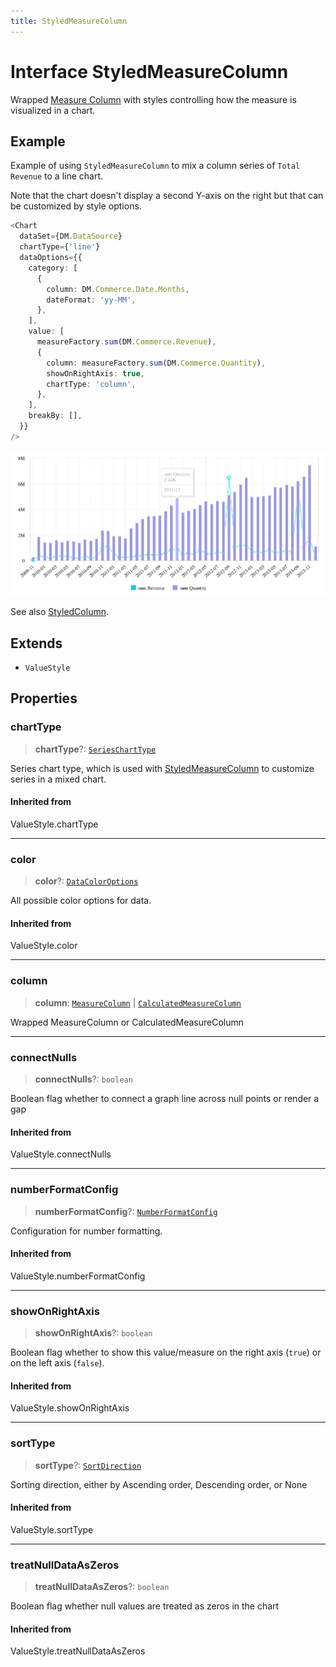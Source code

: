 ```yaml
---
title: StyledMeasureColumn
---
```


# Interface StyledMeasureColumn

Wrapped [Measure Column](../../sdk-data/interfaces/interface.MeasureColumn.md) with styles
controlling how the measure is visualized in a chart.

## Example

Example of using `StyledMeasureColumn` to mix a column series of `Total Revenue` to a line chart.

Note that the chart doesn't display a second Y-axis on the right but that can be customized by
style options.

```ts
<Chart
  dataSet={DM.DataSource}
  chartType={'line'}
  dataOptions={{
    category: [
      {
        column: DM.Commerce.Date.Months,
        dateFormat: 'yy-MM',
      },
    ],
    value: [
      measureFactory.sum(DM.Commerce.Revenue),
      {
        column: measureFactory.sum(DM.Commerce.Quantity),
        showOnRightAxis: true,
        chartType: 'column',
      },
    ],
    breakBy: [],
  }}
/>
```

<img src="../../../img/chart-mixed-series-example-1.png" width="800px" />

See also [StyledColumn](interface.StyledColumn.md).

## Extends

- `ValueStyle`

## Properties

### chartType

> **chartType**?: [`SeriesChartType`](../type-aliases/type-alias.SeriesChartType.md)

Series chart type, which is used with [StyledMeasureColumn](interface.StyledMeasureColumn.md) to customize
series in a mixed chart.

#### Inherited from

ValueStyle.chartType

***

### color

> **color**?: [`DataColorOptions`](../type-aliases/type-alias.DataColorOptions.md)

All possible color options for data.

#### Inherited from

ValueStyle.color

***

### column

> **column**: [`MeasureColumn`](../../sdk-data/interfaces/interface.MeasureColumn.md) \| [`CalculatedMeasureColumn`](../../sdk-data/interfaces/interface.CalculatedMeasureColumn.md)

Wrapped MeasureColumn or CalculatedMeasureColumn

***

### connectNulls

> **connectNulls**?: `boolean`

Boolean flag whether to connect a graph line across null points or render a gap

#### Inherited from

ValueStyle.connectNulls

***

### numberFormatConfig

> **numberFormatConfig**?: [`NumberFormatConfig`](../type-aliases/type-alias.NumberFormatConfig.md)

Configuration for number formatting.

#### Inherited from

ValueStyle.numberFormatConfig

***

### showOnRightAxis

> **showOnRightAxis**?: `boolean`

Boolean flag whether to show this value/measure
on the right axis (`true`) or on the left axis (`false`).

#### Inherited from

ValueStyle.showOnRightAxis

***

### sortType

> **sortType**?: [`SortDirection`](../type-aliases/type-alias.SortDirection.md)

Sorting direction, either by Ascending order, Descending order, or None

#### Inherited from

ValueStyle.sortType

***

### treatNullDataAsZeros

> **treatNullDataAsZeros**?: `boolean`

Boolean flag whether null values are treated as zeros in the chart

#### Inherited from

ValueStyle.treatNullDataAsZeros
